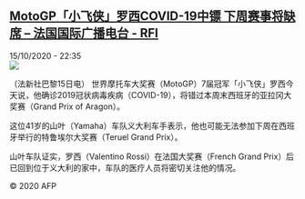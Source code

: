 <!--1602798962000-->
[MotoGP「小飞侠」罗西COVID-19中镖 下周赛事将缺席 – 法国国际广播电台 - RFI](http://www.rfi.fr//cn/contenu/20201015-motogp%E5%B0%8F%E9%A3%9E%E4%BE%A0%E7%BD%97%E8%A5%BFcovid-19%E4%B8%AD%E9%95%96-%E4%B8%8B%E5%91%A8%E8%B5%9B%E4%BA%8B%E5%B0%86%E7%BC%BA%E5%B8%AD)
------

<div>15/10/2020 - 22:35</div><img src="https://s.rfi.fr/media/display/af440f5a-0f29-11eb-99d1-005056bf87d6/w:310/p:16x9/spo0001b.201016043502.jpg"><div class="t-content__body u-clearfix"><p>（法新社巴黎15日电）    世界摩托车大奖赛（MotoGP）7届冠军「小飞侠」罗西今天说，他确诊2019冠状病毒疾病（COVID-19），将错过本周末西班牙的亚拉冈大奖赛（Grand Prix of Aragon）。</p><p>    这位41岁的山叶（Yamaha）车队义大利车手表示，他也可能无法参加下周在西班牙举行的特鲁埃尔大奖赛（Teruel Grand Prix）。</p><p>    山叶车队证实，罗西（Valentino Rossi）在法国大奖赛（French Grand Prix）后已回到位于义大利的家中，车队的医疗人员将密切关注他的情况。</p><p class="t-copyright">© 2020 AFP</p>        </div>
